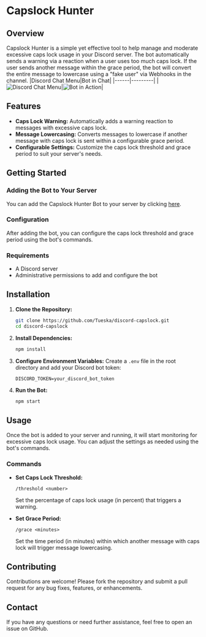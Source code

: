 # Capslock Hunter

## Overview

Capslock Hunter is a simple yet effective tool to help manage and moderate excessive caps lock usage in your Discord server. The bot automatically sends a warning via a reaction when a user uses too much caps lock. If the user sends another message within the grace period, the bot will convert the entire message to lowercase using a "fake user" via Webhooks in the channel.
|Discord Chat Menu|Bot in Chat|
|------|---------|
|![Discord Chat Menu](https://tue.sk/2Ya0rx)|![Bot in Action](https://tue.sk/oMMnYc)|

## Features

- **Caps Lock Warning:** Automatically adds a warning reaction to messages with excessive caps lock.
- **Message Lowercasing:** Converts messages to lowercase if another message with caps lock is sent within a configurable grace period.
- **Configurable Settings:** Customize the caps lock threshold and grace period to suit your server's needs.

## Getting Started

### Adding the Bot to Your Server

You can add the Capslock Hunter Bot to your server by clicking [here](https://tue.sk/discord-capslockbot).

### Configuration

After adding the bot, you can configure the caps lock threshold and grace period using the bot's commands.

### Requirements

- A Discord server
- Administrative permissions to add and configure the bot

## Installation

1. **Clone the Repository:**
    ```bash
    git clone https://github.com/Tueska/discord-capslock.git
    cd discord-capslock
    ```

2. **Install Dependencies:**
    ```bash
    npm install
    ```

3. **Configure Environment Variables:**
    Create a `.env` file in the root directory and add your Discord bot token:
    ```plaintext
    DISCORD_TOKEN=your_discord_bot_token
    ```

4. **Run the Bot:**
    ```bash
    npm start
    ```

## Usage

Once the bot is added to your server and running, it will start monitoring for excessive caps lock usage. You can adjust the settings as needed using the bot's commands.

### Commands

- **Set Caps Lock Threshold:**
    ```plaintext
    /threshold <number>
    ```
    Set the percentage of caps lock usage (in percent) that triggers a warning.

- **Set Grace Period:**
    ```plaintext
    /grace <minutes>
    ```
    Set the time period (in minutes) within which another message with caps lock will trigger message lowercasing.

## Contributing

Contributions are welcome! Please fork the repository and submit a pull request for any bug fixes, features, or enhancements.

## Contact

If you have any questions or need further assistance, feel free to open an issue on GitHub.
